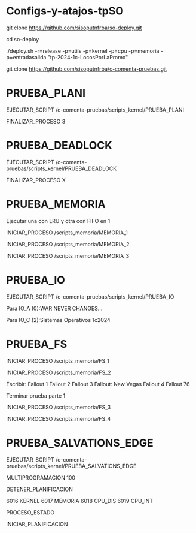 # Configs-y-atajos-tpSO
git clone https://github.com/sisoputnfrba/so-deploy.git

cd so-deploy

./deploy.sh -r=release -p=utils -p=kernel -p=cpu -p=memoria -p=entradasalida "tp-2024-1c-LocosPorLaPromo"

git clone https://github.com/sisoputnfrba/c-comenta-pruebas.git


# PRUEBA_PLANI

EJECUTAR_SCRIPT /c-comenta-pruebas/scripts_kernel/PRUEBA_PLANI

FINALIZAR_PROCESO 3

# PRUEBA_DEADLOCK

EJECUTAR_SCRIPT /c-comenta-pruebas/scripts_kernel/PRUEBA_DEADLOCK

FINALIZAR_PROCESO X

# PRUEBA_MEMORIA

Ejecutar una con LRU y otra con FIFO en 1

INICIAR_PROCESO /scripts_memoria/MEMORIA_1

INICIAR_PROCESO /scripts_memoria/MEMORIA_2

INICIAR_PROCESO /scripts_memoria/MEMORIA_3

# PRUEBA_IO

EJECUTAR_SCRIPT /c-comenta-pruebas/scripts_kernel/PRUEBA_IO

Para IO_A (0):WAR NEVER CHANGES...

Para IO_C (2):Sistemas Operativos 1c2024


# PRUEBA_FS

INICIAR_PROCESO /scripts_memoria/FS_1

INICIAR_PROCESO /scripts_memoria/FS_2

Escribir: Fallout 1 Fallout 2 Fallout 3 Fallout: New Vegas Fallout 4 Fallout 76

Terminar prueba parte 1

INICIAR_PROCESO /scripts_memoria/FS_3

INICIAR_PROCESO /scripts_memoria/FS_4

# PRUEBA_SALVATIONS_EDGE

EJECUTAR_SCRIPT /c-comenta-pruebas/scripts_kernel/PRUEBA_SALVATIONS_EDGE

MULTIPROGRAMACION 100


DETENER_PLANIFICACION

6016 KERNEL
6017 MEMORIA
6018 CPU_DIS
6019 CPU_INT


PROCESO_ESTADO

INICIAR_PLANIFICACION
